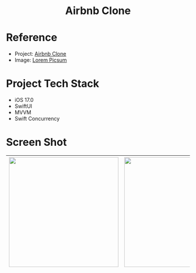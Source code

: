<h1 align="center">
    Airbnb Clone
</h1>

# Reference
- Project: [Airbnb Clone](https://youtu.be/-ad4qLKep3U?si=-OY41zWurUFkXtqg)
- Image: [Lorem Picsum](https://picsum.photos)

# Project Tech Stack
- iOS 17.0
- SwiftUI
- MVVM
- Swift Concurrency

# Screen Shot
| <img src="Resource/ScreenShot_0.GIF" width="300"/> | <img src="Resource/ScreenShot_1.GIF" width="300"/> | <img src="Resource/ScreenShot_2.GIF" width="300"/> |
|--|--|--|